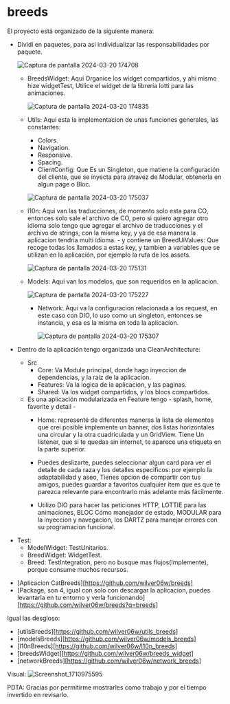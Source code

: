 # breeds

El proyecto está organizado de la siguiente manera:

 - Dividí en paquetes, para asi individualizar las responsabilidades por paquete.

   ![Captura de pantalla 2024-03-20 174708](https://github.com/wilver06w/breeds/assets/39421707/966e982e-133e-4544-9c65-468d7b059f25)

      * BreedsWidget: Aqui Organice los widget compartidos, y ahi mismo hize widgetTest, Utilice el widget de la libreria lotti para las animaciones.

        ![Captura de pantalla 2024-03-20 174835](https://github.com/wilver06w/breeds/assets/39421707/9521a543-82eb-444b-9efb-71dc4ef0a046)
        
      * Utils: Aqui esta la implementacion de unas funciones generales, las constantes:
          - Colors.
          - Navigation.
          - Responsive.
          - Spacing.
          - ClientConfig: Que Es un Singleton, que matiene la configuración del cliente, que se inyecta para atravez de Modular, obtenerla en algun page o Bloc.
            
          ![Captura de pantalla 2024-03-20 175037](https://github.com/wilver06w/breeds/assets/39421707/533008d1-eb8c-4684-9f20-1e8fc75f0173)
      
      * l10n: Aqui van las traducciones, de momento solo esta para CO, entonces solo sale el archivo de CO, pero si quiero agregar otro idioma solo tengo que agregar el archivo de traducciones y el archivo de strings, con la misma key, y ya de esa manera la aplicacion tendria multi idioma.
            - y contiene un BreedUiValues:
                Que recoge todas los llamados a estas key, y tambien a variables que se utilizan en la aplicación, por ejemplo la ruta de los assets.
   
        ![Captura de pantalla 2024-03-20 175131](https://github.com/wilver06w/breeds/assets/39421707/b6b86a07-34c0-4201-8ac6-6dbe85b2774e)
        
      * Models: Aqui van los modelos, que son requeridos en la aplicacion.

        ![Captura de pantalla 2024-03-20 175227](https://github.com/wilver06w/breeds/assets/39421707/67f2b032-22e7-4558-826d-02451fbaf9ac)

        * Network: Aqui va la configuracion relacionada a los request, en este caso con DIO, lo uso como un singleton, entonces se instancia, y esa es la misma en toda la aplicacion.
          
            ![Captura de pantalla 2024-03-20 175307](https://github.com/wilver06w/breeds/assets/39421707/972ff1f8-b653-4f22-9789-87f361f25b93)

- Dentro de la aplicación tengo organizada una CleanArchitecture:
    - Src
        * Core: Va Module principal, donde hago inyeccion de dependencias, y la raiz de la aplicacion.
        * Features: Va la logica de la aplicacion, y las paginas.
        * Shared: Va los widget compartidos, y los blocs compartidos.

    * Es una aplicación modularizada en Feature tengo - splash, home, favorite y detail -
        * Home: representé de diferentes maneras la lista de elementos que crei posible implemente un banner, dos listas horizontales una circular y la otra cuadriculada y un GridView. Tiene Un listener, que si te quedas sin internet, te aparece una etiqueta en la parte superior.

        * Puedes deslizarte, puedes seleccionar algun card para ver el detalle de cada raza y los detalles especificos: por ejemplo la adaptabilidad y aseo, Tienes opcion de compartir con tus amigos, puedes guardar a favoritos cualquier ítem que es que te parezca relevante para encontrarlo más adelante más fácilmente.

        * Utilizo DIO para hacer las peticiones HTTP, LOTTIE para las animaciones, BLOC Cómo manejador de estado, MODULAR para la inyeccion y navegacion, los DARTZ para manejar errores con su programacion funcional.
     
* Test:
    - ModelWidget: TestUnitarios.
    - BreedWidget: WidgetTest.
    - Breed: TestIntegration, pero no busque mas flujos(Implemente), porque consume muchos recursos.


- [Aplicacion CatBreeds][https://github.com/wilver06w/breeds]
- [Package, son 4, igual con solo con descargar la aplicacion, puedes levantarla en tu entorno y verla funcionando][https://github.com/wilver06w/breeds?q=breeds]


Igual las desgloso:

- [utilsBreeds][https://github.com/wilver06w/utils_breeds]
- [modelsBreeds][https://github.com/wilver06w/models_breeds]
- [l10nBreeds][https://github.com/wilver06w/l10n_breeds]
- [breedsWidget][https://github.com/wilver06w/breeds_widget]
- [networkBreeds][https://github.com/wilver06w/network_breeds]

Visual:
![Screenshot_1710975595](https://github.com/wilver06w/breeds/assets/39421707/ad3ceadb-280a-4752-bbc3-645e472b60e8)


PDTA: Gracias por permitirme mostrarles como trabajo y por el tiempo invertido en revisarlo.
